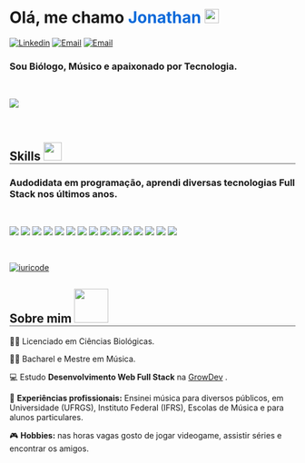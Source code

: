 # Olá, me chamo <span style="color: #0969da;">Jonathan</span> <img src="https://media.giphy.com/media/hvRJCLFzcasrR4ia7z/giphy.gif" width="25px">

[![Linkedin](https://img.shields.io/badge/-LinkedIn-blue?style=flat&logo=Linkedin&logoColor=white)](https://www.linkedin.com/in/jonathan-spinelli/) 
[![Email](https://img.shields.io/badge/Email-D14836?style=flat&logo=gmail&logoColor=white)](mailto:contato@jonathanspinelli.com) [![Email](https://img.shields.io/badge/Instagram-E4405F?style=flat&logo=instagram&logoColor=white)](https://instagram.com/_jonathanspinelli) 



### Sou Biólogo, Músico e apaixonado por Tecnologia. 

<br>

<a href="https://github.com/DenverCoder1/readme-typing-svg"><img src="https://readme-typing-svg.herokuapp.com?&font=IBM+Plex+Sans&color=2EA0D2&size=20&lines=Seja+bem-vindo+ao+meu+perfil+do+GitHub!" /></a>


<br>


<h2 style="border-bottom: 1px solid rgb(90, 90, 90);"> Skills <img src = "https://media2.giphy.com/media/QssGEmpkyEOhBCb7e1/giphy.gif?cid=ecf05e47a0n3gi1bfqntqmob8g9aid1oyj2wr3ds3mg700bl&rid=giphy.gif" width = 32px></h2>

 
### Audodidata em programação, aprendi diversas tecnologias Full Stack nos últimos anos.

<br>

<img src="https://img.shields.io/badge/HTML-239120?style=for-the-badge&logo=html5&logoColor=white"> <img src="https://img.shields.io/badge/CSS-239120?&style=for-the-badge&logo=css3&logoColor=white"> <img src="https://img.shields.io/badge/JavaScript-F7DF1E?style=for-the-badge&logo=javascript&logoColor=black"> <img src="https://img.shields.io/badge/TypeScript-007ACC?style=for-the-badge&logo=typescript&logoColor=white"> <img src="https://img.shields.io/badge/Java-ED8B00?style=for-the-badge&logo=java&logoColor=white"> <img src="https://img.shields.io/badge/Ruby-CC342D?style=for-the-badge&logo=ruby&logoColor=white"> <img src="https://img.shields.io/badge/Node.js-43853D?style=for-the-badge&logo=node.js&logoColor=white"> <img src="https://img.shields.io/badge/Express.js-404D59?style=for-the-badge"> <img src="https://img.shields.io/badge/React-20232A?style=for-the-badge&logo=react&logoColor=61DAFB"> <img src="https://img.shields.io/badge/Angular-DD0031?style=for-the-badge&logo=angular&logoColor=white"> <img src="https://img.shields.io/badge/Ruby_on_Rails-CC0000?style=for-the-badge&logo=ruby-on-rails&logoColor=white"> <img src="https://img.shields.io/badge/git-%23F05033.svg?style=for-the-badge&logo=git&logoColor=white"> <img src="https://img.shields.io/badge/github-%23121011.svg?style=for-the-badge&logo=github&logoColor=white"> <img src="https://img.shields.io/badge/PostgreSQL-316192?style=for-the-badge&logo=postgresql&logoColor=white"> <img src="https://img.shields.io/badge/MongoDB-4EA94B?style=for-the-badge&logo=mongodb&logoColor=white">

<br>

[![iuricode](https://github-readme-stats.vercel.app/api/top-langs/?username=jtspinelli&hide=html&layout=compact&theme=default)](https://github.com/anuraghazra/github-readme-stats)

<h2 style="border-bottom: 1px solid rgb(90, 90, 90);"> Sobre mim <img src = "https://media.giphy.com/media/qTEYp8Gdjp695k8Mns/giphy.gif" width = 60px></h2>

 
 👨‍🎓 Licenciado em Ciências Biológicas.

 👨‍🎓 Bacharel e Mestre em Música.

 💻 Estudo <b>Desenvolvimento Web Full Stack</b> na [GrowDev](https://www.growdev.com.br/) .

💼 <b>Experiências profissionais:</b> Ensinei música para diversos públicos, em Universidade (UFRGS), Instituto Federal (IFRS), Escolas de Música e para alunos particulares.

🎮 <b>Hobbies:</b> nas horas vagas gosto de jogar videogame, assistir séries e encontrar os amigos.

<br>





<!-- 
👋
**jtspinelli/jtspinelli** is a ✨ _special_ ✨ repository because its `README.md` (this file) appears on your GitHub profile.

Here are some ideas to get you started:

- 🔭 I’m currently working on ...
- 🌱 I’m currently learning ...
- 👯 I’m looking to collaborate on ...
- 🤔 I’m looking for help with ...
- 💬 Ask me about ...
- 📫 How to reach me: ...
- 😄 Pronouns: ...
- ⚡ Fun fact: ...
-->
